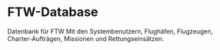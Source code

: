 # FTW-Database
Datenbank für FTW
Mit den Systembenutzern, Flughäfen, Flugzeugen, Charter-Aufträgen, Missionen und Rettungseinsätzen.
